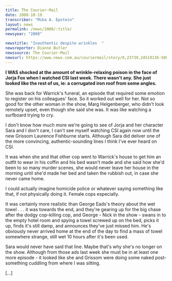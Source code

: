```yaml
---
title: The Courier-Mail
date: 2008-10-19
transcriber: "Mika A. Epstein"
layout: news
permalink: /news/2008/:title/
newsyear: "2008"

newstitle: "Inauthentic despite wrinkles  "
newsreporter: Dianne Butler
newssource: The Courier-Mail
newsurl: https://www.news.com.au/couriermail/story/0,23739,24519136-5003422,00.html
---
```


**I WAS shocked at the amount of wrinkle-relaxing poison in the face of Jorja Fox when I watched CSI last week. There wasn't any. She just looked like the rest of us, ie: a corrugated iron roof from some angles.**

She was back for Warrick's funeral, an episode that required some emotion to register on his colleagues' face. So it worked out well for her. Not so good for the other woman in the show, Marg Helgenberger, who didn't look remotely upset, even though she said she was. It was like watching a surfboard trying to cry.

I don't know how much more we're going to see of Jorja and her character Sara and I don't care, I can't see myself watching CSI again now until the new Grissom Laurence Fishburne starts. Although Sara did deliver one of the more convincing, authentic-sounding lines I think I've ever heard on CSI.

It was when she and that other cop went to Warrick's house to get him an outfit to wear in his coffin and his bed wasn't made and she said how she'd been to so many murder scenes, she would never leave her house in the morning until she'd made her bed and taken the rubbish out, in case she never came home.

I could actually imagine homicide police or whatever saying something like that, if not physically doing it. Female cops especially.

It was certainly more realistic than George Eads's theory about the wet towel . . . it was towards the end, and they're gearing up for the big chase after the dodgy cop-killing cop, and George - Nick in the show - swans in to the empty hotel room and spying a towel screwed up on the bed, picks it up, finds it's still damp, and announces they've just missed him. He's obviously never arrived home at the end of the day to find a mass of towel somewhere strange, still wet 10 hours after it's been used.

Sara would never have said that line. Maybe that's why she's no longer on the show. Although from those ads last week she must be in at least one more episode - it looked like she and Grissom were doing some naked post-something cuddling from where I was sitting.

[...]
